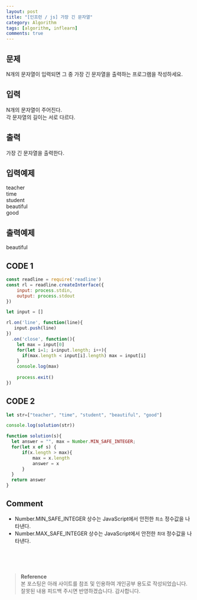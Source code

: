```yaml
---
layout: post
title: "[인프런 / js] 가장 긴 문자열"
category: Algorithm
tags: [algorithm, inflearn]
comments: true
---
```


## 문제
N개의 문자열이 입력되면 그 중 가장 긴 문자열을 출력하는 프로그램을 작성하세요.

## 입력
N개의 문자열이 주어진다.   
각 문자열의 길이는 서로 다르다.

## 출력
가장 긴 문자열을 출력한다.

## 입력예제
teacher   
time   
student   
beautiful   
good   

## 출력예제
beautiful

## CODE 1
```javascript
const readline = require('readline')
const rl = readline.createInterface({
    input: process.stdin,
    output: process.stdout
})

let input = []

rl.on('line', function(line){
   input.push(line)
})
  .on('close', function(){
    let max = input[0]
    for(let i=1; i<input.length; i++){
      if(max.length < input[i].length) max = input[i]
    }
    console.log(max)
 
    process.exit()
})
```

## CODE 2
```javascript
let str=["teacher", "time", "student", "beautiful", "good"]

console.log(solution(str))

function solution(s){  
  let answer = "", max = Number.MIN_SAFE_INTEGER;
  for(let x of s) {
      if(x.length > max){
          max = x.length
          answer = x
      }
  }
  return answer
}
```
## Comment
- Number.MIN_SAFE_INTEGER 상수는 JavaScript에서 안전한 `최소` 정수값을 나타낸다.
- Number.MAX_SAFE_INTEGER 상수는 JavaScript에서 안전한 `최대` 정수값을 나타낸다.

<br>
<br>
<br>

>**Reference**   
본 포스팅은 아래 사이트를 참조 및 인용하여 개인공부 용도로 작성되었습니다.   
잘못된 내용 피드백 주시면 반영하겠습니다. 감사합니다.   
[]()